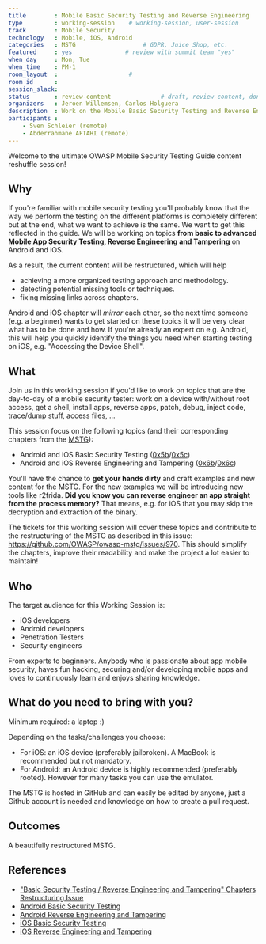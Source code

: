 ```yaml
---
title        : Mobile Basic Security Testing and Reverse Engineering
type         : working-session    # working-session, user-session
track        : Mobile Security
technology   : Mobile, iOS, Android
categories   : MSTG                   # GDPR, Juice Shop, etc.
featured     : yes               # review with summit team "yes"
when_day     : Mon, Tue
when_time    : PM-1
room_layout  :                    #
room_id      :
session_slack:
status       : review-content              # draft, review-content, done
organizers   : Jeroen Willemsen, Carlos Holguera
description  : Work on the Mobile Basic Security Testing and Reverse Engineering topics with focus on restructuring the contents of the MSTG
participants :
    - Sven Schleier (remote)
    - Abderrahmane AFTAHI (remote)
---
```


Welcome to the ultimate OWASP Mobile Security Testing Guide content reshuffle session!

## Why

If you're familiar with mobile security testing you'll probably know that the way we perform the testing on the different platforms is completely different but at the end, what we want to achieve is the same. We want to get this reflected in the guide. We will be working on topics **from basic to advanced Mobile App Security Testing, Reverse Engineering and Tampering** on Android and iOS.

As a result, the current content will be restructured, which will help

- achieving a more organized testing approach and methodology.
- detecting potential missing tools or techniques.
- fixing missing links across chapters.

Android and iOS chapter will *mirror* each other, so the next time someone (e.g. a beginner) wants to get started on these topics it will be very clear what has to be done and how. If you're already an expert on e.g. Android, this will help you quickly identify the things you need when starting testing on iOS, e.g. "Accessing the Device Shell".

## What

Join us in this working session if you'd like to work on topics that are the day-to-day of a mobile security tester: work on a device with/without root access, get a shell, install apps, reverse apps, patch, debug, inject code, trace/dump stuff, access files, ...

This session focus on the following topics (and their corresponding chapters from the [MSTG](https://github.com/OWASP/owasp-mstg)):

- Android and iOS Basic Security Testing ([0x5b](https://github.com/OWASP/owasp-mstg/blob/master/Document/0x05b-Basic-Security_Testing.md)/[0x5c](https://github.com/OWASP/owasp-mstg/blob/master/Document/0x05c-Reverse-Engineering-and-Tampering.md))
- Android and iOS Reverse Engineering and Tampering ([0x6b](https://github.com/OWASP/owasp-mstg/blob/master/Document/0x06b-Basic-Security-Testing.md)/[0x6c](https://github.com/OWASP/owasp-mstg/blob/master/Document/0x06c-Reverse-Engineering-and-Tampering.md))

You'll have the chance to **get your hands dirty** and craft examples and new content for the MSTG. For the new examples we will be introducing new tools like r2frida. **Did you know you can reverse engineer an app straight from the process memory?** That means, e.g. for iOS that you may skip the decryption and extraction of the binary.

The tickets for this working session will cover these topics and contribute to the restructuring of the MSTG as described in this issue: https://github.com/OWASP/owasp-mstg/issues/970. This should simplify the chapters, improve their readability and make the project a lot easier to maintain!

## Who

The target audience for this Working Session is:

- iOS developers
- Android developers
- Penetration Testers
- Security engineers

From experts to beginners. Anybody who is passionate about app mobile security, haves fun hacking, securing and/or developing mobile apps and loves to continuously learn and enjoys sharing knowledge.

## What do you need to bring with you?

Minimum required: a laptop :)

Depending on the tasks/challenges you choose:

- For iOS: an iOS device (preferably jailbroken). A MacBook is recommended but not mandatory.
- For Android: an Android device is highly recommended (preferably rooted). However for many tasks you can use the emulator.

The MSTG is hosted in GitHub and can easily be edited by anyone, just a Github account is needed and knowledge on how to create a pull request.

## Outcomes

A beautifully restructured MSTG.

## References

- ["Basic Security Testing / Reverse Engineering and Tampering" Chapters Restructuring Issue](https://github.com/OWASP/owasp-mstg/issues/970)
- [Android Basic Security Testing](https://github.com/OWASP/owasp-mstg/blob/master/Document/0x05b-Basic-Security_Testing.md)
- [Android Reverse Engineering and Tampering](https://github.com/OWASP/owasp-mstg/blob/master/Document/0x05c-Reverse-Engineering-and-Tampering.md)
- [iOS Basic Security Testing](https://github.com/OWASP/owasp-mstg/blob/master/Document/0x06b-Basic-Security-Testing.md)
- [iOS Reverse Engineering and Tampering](https://github.com/OWASP/owasp-mstg/blob/master/Document/0x06c-Reverse-Engineering-and-Tampering.md)
